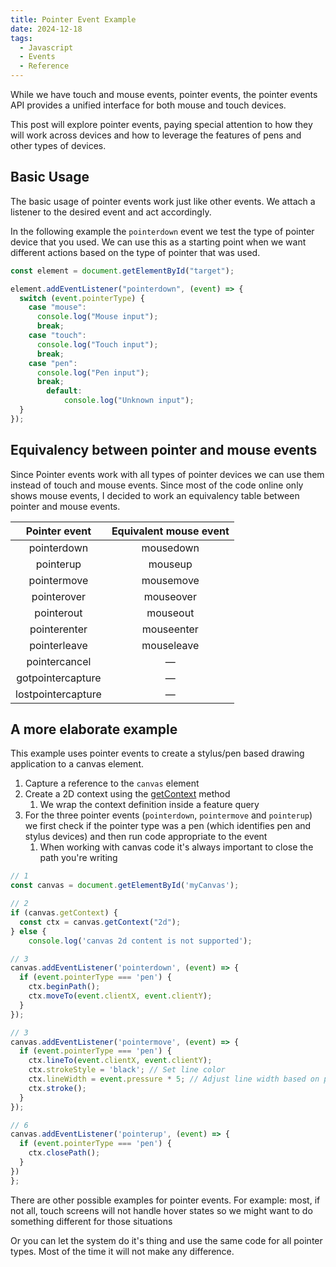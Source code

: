 ```yaml
---
title: Pointer Event Example
date: 2024-12-18
tags:
  - Javascript
  - Events
  - Reference
---
```


While we have touch and mouse events, pointer events, the pointer events API provides a unified interface for both mouse and touch devices.

This post will explore pointer events, paying special attention to how they will work across devices and how to leverage the features of pens and other types of devices.

## Basic Usage

The basic usage of pointer events work just like other events. We attach a listener to the desired event and act accordingly.

In the following example the `pointerdown` event we test the type of pointer device that you used. We can use this as a starting point when we want different actions based on the type of pointer that was used.

```js
const element = document.getElementById("target");

element.addEventListener("pointerdown", (event) => {
  switch (event.pointerType) {
    case "mouse":
      console.log("Mouse input");
      break;
    case "touch":
      console.log("Touch input");
      break;
    case "pen":
      console.log("Pen input");
      break;
		default:
			console.log("Unknown input");
  }
});
```

## Equivalency between pointer and mouse events

Since Pointer events work with all types of pointer devices we can use them instead of touch and mouse events. Since most of the code online only shows mouse events, I decided to work an equivalency table between pointer and mouse events.

| Pointer event | Equivalent mouse event |
| :---: | :---: |
| pointerdown | mousedown |
| pointerup | mouseup |
| pointermove | mousemove |
| pointerover | mouseover |
| pointerout | mouseout |
| pointerenter | mouseenter |
| pointerleave | mouseleave |
| pointercancel | &mdash; |
| gotpointercapture | &mdash; |
| lostpointercapture | &mdash; |

## A more elaborate example

This example uses pointer events to create a stylus/pen based drawing application to a canvas element.

1. Capture a reference to the `canvas` element
2. Create a 2D context using the [getContext](https://developer.mozilla.org/en-US/docs/Web/API/HTMLCanvasElement/getContext) method
   1. We wrap the context definition inside a feature query
3. For the three pointer events (`pointerdown`, `pointermove` and `pointerup`) we first check if the pointer type was a pen (which identifies pen and stylus devices) and then run code appropriate to the event
   1. When working with canvas code it's always important to close the path you're writing

```js
// 1
const canvas = document.getElementById('myCanvas');

// 2
if (canvas.getContext) {
  const ctx = canvas.getContext("2d");
} else {
	console.log('canvas 2d content is not supported');

// 3
canvas.addEventListener('pointerdown', (event) => {
  if (event.pointerType === 'pen') {
    ctx.beginPath();
    ctx.moveTo(event.clientX, event.clientY);
  }
});

// 3
canvas.addEventListener('pointermove', (event) => {
  if (event.pointerType === 'pen') {
    ctx.lineTo(event.clientX, event.clientY);
    ctx.strokeStyle = 'black'; // Set line color
    ctx.lineWidth = event.pressure * 5; // Adjust line width based on pressure
    ctx.stroke();
  }
});

// 6
canvas.addEventListener('pointerup', (event) => {
  if (event.pointerType === 'pen') {
    ctx.closePath();
  }
})
};
```

There are other possible examples for pointer events. For example: most, if not all, touch screens will not handle hover states so we might want to do something different for those situations

Or you can let the system do it's thing and use the same code for all pointer types. Most of the time it will not make any difference.
